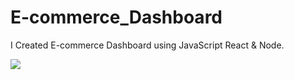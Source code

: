 # E-commerce_Dashboard
I Created E-commerce Dashboard using JavaScript React & Node.

![]("Images/SCR2.png")
